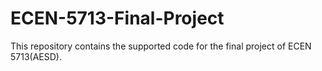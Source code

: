 # ECEN-5713-Final-Project
This repository contains the supported code for the final project of ECEN 5713(AESD).
